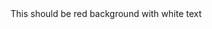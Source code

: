  <div class="bg-red-500 text-white p-4 m-4">
    This should be red background with white text
  </div>